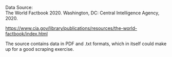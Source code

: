 Data Source:  
The World Factbook 2020. Washington, DC: Central Intelligence Agency, 2020.

https://www.cia.gov/library/publications/resources/the-world-factbook/index.html

The source contains data in PDF and .txt formats, which in itself could make up for a good scraping exercise.